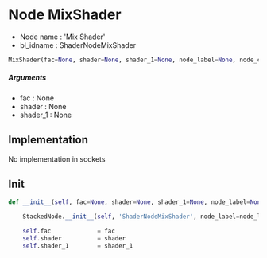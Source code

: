 # Node MixShader

- Node name : 'Mix Shader'
- bl_idname : ShaderNodeMixShader


``` python
MixShader(fac=None, shader=None, shader_1=None, node_label=None, node_color=None)
```
##### Arguments

- fac : None
- shader : None
- shader_1 : None

## Implementation

No implementation in sockets

## Init

``` python
def __init__(self, fac=None, shader=None, shader_1=None, node_label=None, node_color=None):

    StackedNode.__init__(self, 'ShaderNodeMixShader', node_label=node_label, node_color=node_color)

    self.fac             = fac
    self.shader          = shader
    self.shader_1        = shader_1
```
